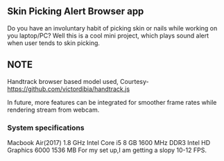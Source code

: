 ## Skin Picking Alert Browser app
Do you have an involuntary habit of picking skin or nails while working on you laptop/PC? Well this is a cool mini project, which plays sound alert when user tends to skin picking.

## NOTE
Handtrack browser based model used, Courtesy- https://github.com/victordibia/handtrack.js

In future, more features can be integrated for smoother frame rates while rendering stream from webcam. 
### System specifications
Macbook Air(2017)
1.8 GHz Intel Core i5
8 GB 1600 MHz DDR3
Intel HD Graphics 6000 1536 MB
For my set up,I am getting a slopy 10-12 FPS.
